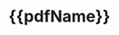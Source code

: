 

<body ng-app="App">

<div class="wrapper" ng-controller="DocCtrl">
  <h1>{{pdfName}}</h1>
<ng-pdf template-url="/partials/viewer.html" page="1"></ng-pdf>
<ng-pdf template-url="/partials/viewer.html" page="2"></ng-pdf>
<ng-pdf template-url="/partials/viewer.html" page="3"></ng-pdf>
</div>


<script src="js/lib/angular.min.js"></script>
<script src="js/lib/pdf.js"></script>
<script src="angular-pdf.min.js"></script>
<script src="js/app.js"></script>
<script src="js/controllers/docCtrl.js"></script>

</body>

